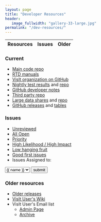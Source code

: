 ```yaml
---
layout: page
title: "Developer Resources"
header:
   image_fullwidth: "gallery-33-large.jpg"
permalink: "/dev-resources/"
---
```


Resources | Issues | Older
:---|:---|:---


### Current

* [Main code repo](https://github.com/visit-dav/visit)
* [RTD manuals](https://visit-sphinx-github-user-manual.readthedocs.io/en/develop/)
* [VisIt organization on GitHub](https://github.com/visit-dav)
* [Nightly test results](https://visit-dav.github.io/dashboard/) and [repo](https://github.com/visit-dav/dashboard)
* [GitHub developer notes](https://visit-sphinx-github-user-manual.readthedocs.io/en/develop/dev_manual/GitHub.html)
* [Third party repo](https://github.com/visit-dav/visit-deps)
* [Large data shares](https://visit-dav.github.io/largedata/) and [repo](https://github.com/visit-dav/largedata)
* [GitHub releases](https://github.com/visit-dav/visit/releases) and [tables]({{baseurl}}/releases-as-tables/)

### Issues

* [Unreviewed](https://github.com/visit-dav/visit/issues?utf8=✓&q=is%3Aissue+is%3Aopen+-label%3Areviewed)
* [All Open](https://github.com/visit-dav/visit/issues)
* [Priority](https://github.com/visit-dav/visit/issues?q=is%3Aissue+is%3Aopen+label%3Apriority+sort%3Acreated-desc)
* [High Likelihood / High Impact](https://github.com/visit-dav/visit/issues?q=is%3Aopen+label%3A%22likelihood+high%22+label%3A%22impact+high%22)
* [Low hanging fruit](https://github.com/visit-dav/visit/issues?q=is%3Aissue+is%3Aopen+label%3A%22low-hanging+fruit%22+)
* [Good first issues](https://github.com/visit-dav/visit/issues?q=is%3Aissue+is%3Aopen+label%3A%22good+first+issue%22)
* Issues Assigned to:
<form id="myForm" action="https://github.com/visit-dav/visit/issues" method="GET">
<select name="assignee">

{% comment %} Build string of space separated first name/github handle pairs {% endcomment %}
{% assign pairs = "" %}
{% for person in site.data.developers.active %}
  {% assign pname = person | first %}
  {% assign pobj = site.data.developers.active[pname] %}
  {% assign ghhandle =  pobj.github | remove_first: "https://github.com/" %}
  {% assign name =  pobj.name | split: ' ' | first %}
  {% assign pair = name | append: "/" | append: ghhandle %}
  {% assign pairs = pairs | append: " " | append: pair %} 
{% endfor %}

{% comment %} Turn space separated string into array and sort by first name {% endcomment %}
{% assign pairs = pairs | split: ' ' | sort %}

{% comment %} Output form options for each first name, github handle pair {% endcomment %}
{% comment %} Use special - form of liquid to avoid introducing embedding everything in <p></p> {% endcomment %}
{%- for pair in pairs -%}
  {%- assign name = pair | split: '/' | first -%}
  {%- assign ghandle = pair | split: '/' | last -%}
  {%- capture optline -%}
  <option value="{{ ghandle }}" ID="{{ ghandle }}">{{ name }}</option>
  {%- endcapture -%}
  {{- optline -}}
{%- endfor -%}
</select>
    <input type="submit" value="submit" />
</form>

### Older resources

* [Older releases](https://wci.llnl.gov/simulation/computer-codes/visit/executables)
* [VisIt User's Wiki]({{baseurl}}/visit-users-wiki/)
* VisIt User's Email list
  * [Admin Page](https://elist.ornl.gov/mailman/admindb/visit-users)
  * [Archive](https://elist.ornl.gov/mailman/private/visit-users)

